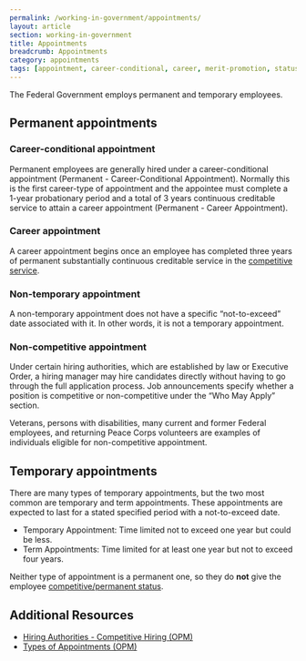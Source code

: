 ```yaml
---
permalink: /working-in-government/appointments/
layout: article
section: working-in-government
title: Appointments
breadcrumb: Appointments
category: appointments
tags: [appointment, career-conditional, career, merit-promotion, status, eligibility, federal employee]
---
```


The Federal Government employs permanent and temporary employees.

## Permanent appointments

### Career-conditional appointment

Permanent employees are generally hired under a career-conditional appointment (Permanent - Career-Conditional Appointment). Normally this is the first career-type of appointment and the appointee must complete a 1-year probationary period and a total of 3 years continuous creditable service to attain a career appointment (Permanent - Career Appointment).

### Career appointment

A career appointment begins once an employee has completed three years of permanent substantially continuous creditable service in the [competitive service](../service#competitive-service).

### Non-temporary appointment

A non-temporary appointment does not have a specific “not-to-exceed” date associated with it. In other words, it is not a temporary appointment.

### Non-competitive appointment

Under certain hiring authorities, which are established by law or Executive Order, a hiring manager may hire candidates directly without having to go through the full application process. Job announcements specify whether a position is competitive or non-competitive under the “Who May Apply” section.

Veterans, persons with disabilities, many current and former Federal employees, and returning Peace Corps volunteers are examples of individuals eligible for non-competitive appointment.

## Temporary appointments

There are many types of temporary appointments, but the two most common are temporary and term appointments. These appointments are expected to last for a stated specified period with a not-to-exceed date.

* Temporary Appointment: Time limited not to exceed one year but could be less.
* Term Appointments: Time limited for at least one year but not to exceed four years.

Neither type of appointment is a permanent one, so they do **not** give the employee [competitive/permanent status](../service/).

## Additional Resources

* [Hiring Authorities - Competitive Hiring (OPM)](https://www.opm.gov/policy-data-oversight/hiring-authorities/competitive-hiring/)
* [Types of Appointments (OPM)](https://www.opm.gov/policy-data-oversight/hiring-authorities/competitive-hiring/#url=Types-of-Appointments)
